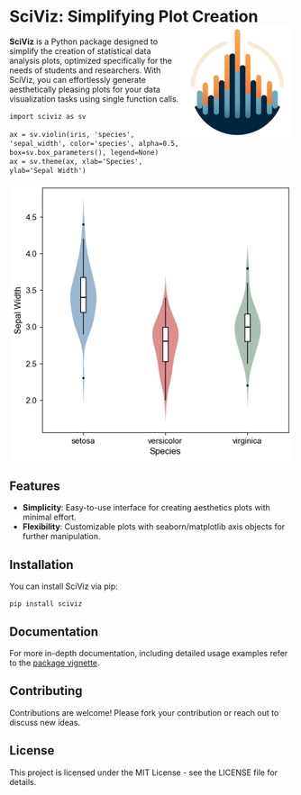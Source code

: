 # SciViz: Simplifying Plot Creation <img src="docs/logo.png" align="right" height="200" alt="" />

**SciViz** is a Python package designed to simplify the creation of statistical data analysis plots, optimized specifically for the needs of students and researchers. With SciViz, you can effortlessly generate aesthetically pleasing plots for your data visualization tasks using single function calls.

```{python}
import sciviz as sv

ax = sv.violin(iris, 'species', 'sepal_width', color='species', alpha=0.5, box=sv.box_parameters(), legend=None)
ax = sv.theme(ax, xlab='Species', ylab='Sepal Width')
```

<img src="docs/violin_plot.png" alt="" />

## Features

- **Simplicity**: Easy-to-use interface for creating aesthetics plots with minimal effort.
- **Flexibility**: Customizable plots with seaborn/matplotlib axis objects for further manipulation.

## Installation

You can install SciViz via pip:
```
pip install sciviz
```

## Documentation

For more in-depth documentation, including detailed usage examples refer to the [package vignette](https://sciviz.readthedocs.io/en/latest/preface.html).

## Contributing

Contributions are welcome! Please fork your contribution or reach out to discuss new ideas.

## License

This project is licensed under the MIT License - see the LICENSE file for details.
